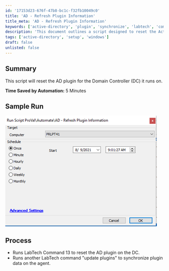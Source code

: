 ```yaml
---
id: '17153d23-676f-47b8-bc1c-f32fb10049c0'
title: 'AD - Refresh Plugin Information'
title_meta: 'AD - Refresh Plugin Information'
keywords: ['active-directory', 'plugin', 'synchronize', 'labtech', 'command']
description: 'This document outlines a script designed to reset the Active Directory plugin for the Domain Controller it operates on, detailing the process and expected time savings from automation.'
tags: ['active-directory', 'setup', 'windows']
draft: false
unlisted: false
---
```


## Summary

This script will reset the AD plugin for the Domain Controller (DC) it runs on.

**Time Saved by Automation:** 5 Minutes

## Sample Run

![Sample Run](../../../static/img/AD---Refresh-Plugin-Information/image_1.png)

## Process

- Runs LabTech Command 13 to reset the AD plugin on the DC.
- Runs another LabTech command "update plugins" to synchronize plugin data on the agent.



